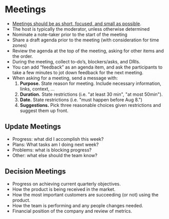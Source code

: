 # Meetings

- [Meetings should be as short, focused, and small as possible](https://www.mrmoneymustache.com/2013/10/01/the-low-information-diet/comment-page-5/).
- The host is typically the moderator, unless otherwise determined
- Nominate a note-taker prior to the start of the meeting
- Share a draft agenda prior to the meeting (with consideration for time zones)
- Review the agenda at the top of the meeting, asking for other items and the order.
- During the meeting, collect to-do’s, blockers/asks, and DRIs.
- You can add “feedback” as an agenda item, and ask the participants to take a few minutes to jot down feedback for the next meeting.
- When asking for a meeting, send a message with:
	1. **Purpose.** State reason for meeting. Include necessary information, links, context, ...
	2. **Duration.** State restrictions (i.e. "at least 30 min", "at most 50min").
	3. **Date.** State restrictions (i.e. "must happen before Aug 8.")
	4. **Suggestions.** Pick three reasonable choices given restrictions and suggest them up front.

## Update Meetings

- Progress: what did I accomplish this week?
- Plans: What tasks am I doing next week?
- Problems: what is blocking progress?
- Other: what else should the team know?

## Decision Meetings

- Progress on achieving current quarterly objectives.
- How the product is being received in the market.
- How the most important customers are succeeding (or not) using the product.
- How the team is performing and any people changes needed.
- Financial position of the company and review of metrics.
